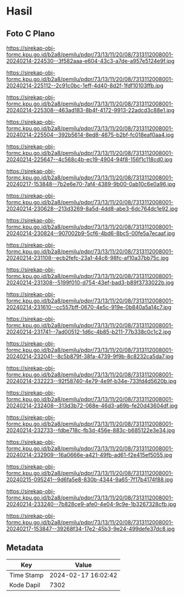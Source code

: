 # Hasil

## Foto C Plano

https://sirekap-obj-formc.kpu.go.id/b2a8/pemilu/pdpr/73/13/11/20/08/7313112008001-20240214-224530--3f582aaa-e604-43c3-a7de-a957e5124e9f.jpg

https://sirekap-obj-formc.kpu.go.id/b2a8/pemilu/pdpr/73/13/11/20/08/7313112008001-20240214-225112--2c91c0bc-1eff-4d40-8d2f-1fdf10103ffb.jpg

https://sirekap-obj-formc.kpu.go.id/b2a8/pemilu/pdpr/73/13/11/20/08/7313112008001-20240214-225308--463ad183-8b4f-4172-9913-22adcd3c88e1.jpg

https://sirekap-obj-formc.kpu.go.id/b2a8/pemilu/pdpr/73/13/11/20/08/7313112008001-20240214-225504--392b5614-8ed8-4675-b2bf-fc018eaf0aa4.jpg

https://sirekap-obj-formc.kpu.go.id/b2a8/pemilu/pdpr/73/13/11/20/08/7313112008001-20240214-225647--4c568c4b-ec19-4904-94f8-156f1c118cd0.jpg

https://sirekap-obj-formc.kpu.go.id/b2a8/pemilu/pdpr/73/13/11/20/08/7313112008001-20240217-153848--7b2e6e70-7af4-4389-9b00-0ab10c6e0a96.jpg

https://sirekap-obj-formc.kpu.go.id/b2a8/pemilu/pdpr/73/13/11/20/08/7313112008001-20240214-230628--213d3269-8a5d-4dd8-abe3-6dc764dc1e92.jpg

https://sirekap-obj-formc.kpu.go.id/b2a8/pemilu/pdpr/73/13/11/20/08/7313112008001-20240214-230824--907002b9-5cf6-4bd6-8bc5-00fe5a7ecaaf.jpg

https://sirekap-obj-formc.kpu.go.id/b2a8/pemilu/pdpr/73/13/11/20/08/7313112008001-20240214-231108--ecb2fefc-23a1-44c6-98fc-af10a37bb75c.jpg

https://sirekap-obj-formc.kpu.go.id/b2a8/pemilu/pdpr/73/13/11/20/08/7313112008001-20240214-231308--5199f010-d754-43ef-bad3-b89f3733022b.jpg

https://sirekap-obj-formc.kpu.go.id/b2a8/pemilu/pdpr/73/13/11/20/08/7313112008001-20240214-231610--cc557bff-0670-4e5c-919e-0b840a5a14c7.jpg

https://sirekap-obj-formc.kpu.go.id/b2a8/pemilu/pdpr/73/13/11/20/08/7313112008001-20240214-231741--7ad00512-1d6c-4b85-b211-77b338c0c1c2.jpg

https://sirekap-obj-formc.kpu.go.id/b2a8/pemilu/pdpr/73/13/11/20/08/7313112008001-20240214-232041--8c5b879f-38fa-4739-9f9b-8c8232ca5da7.jpg

https://sirekap-obj-formc.kpu.go.id/b2a8/pemilu/pdpr/73/13/11/20/08/7313112008001-20240214-232223--92f58740-4e79-4e9f-b34e-733fd4d5620b.jpg

https://sirekap-obj-formc.kpu.go.id/b2a8/pemilu/pdpr/73/13/11/20/08/7313112008001-20240214-232408--313d3b72-068e-46d3-a69b-fe20d43604df.jpg

https://sirekap-obj-formc.kpu.go.id/b2a8/pemilu/pdpr/73/13/11/20/08/7313112008001-20240214-232733--fdbe718c-fb3d-456e-883c-b685122e3e34.jpg

https://sirekap-obj-formc.kpu.go.id/b2a8/pemilu/pdpr/73/13/11/20/08/7313112008001-20240214-232909--16a0666e-a421-49fb-ad61-f2e415ef5055.jpg

https://sirekap-obj-formc.kpu.go.id/b2a8/pemilu/pdpr/73/13/11/20/08/7313112008001-20240215-095241--9d6fa5e8-830b-4344-9a65-7f17b4174f88.jpg

https://sirekap-obj-formc.kpu.go.id/b2a8/pemilu/pdpr/73/13/11/20/08/7313112008001-20240214-233240--7b828ce9-afe0-4e04-9c9e-1b3267328cfb.jpg

https://sirekap-obj-formc.kpu.go.id/b2a8/pemilu/pdpr/73/13/11/20/08/7313112008001-20240217-153847--39268f34-17e2-45b3-9e24-499defe37dc8.jpg


## Metadata

| Key        | Value               |
| ---------- | ------------------- |
| Time Stamp | 2024-02-17 16:02:42 |
| Kode Dapil | 7302                |



